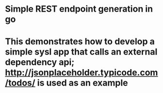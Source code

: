 # Simple REST endpoint generation in go

# This demonstrates how to develop a simple sysl app that calls an external dependency api; http://jsonplaceholder.typicode.com/todos/ is used as an example